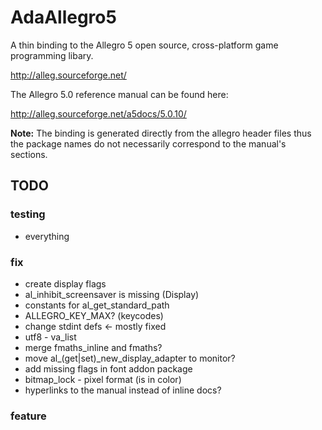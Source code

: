 AdaAllegro5
===========

A thin binding to the Allegro 5 open source, cross-platform
game programming libary.

http://alleg.sourceforge.net/

The Allegro 5.0 reference manual can be found here:

http://alleg.sourceforge.net/a5docs/5.0.10/

**Note:** The binding is generated directly from the allegro header files thus
the package names do not necessarily correspond to the manual's sections.

## TODO

### testing

* everything

### fix

* create display flags
* al_inhibit_screensaver is missing (Display)
* constants for al_get_standard_path
* ALLEGRO_KEY_MAX? (keycodes)
* change stdint defs <- mostly fixed
* utf8 - va_list
* merge fmaths_inline and fmaths?
* move al_(get|set)_new_display_adapter to monitor?
* add missing flags in font addon package
* bitmap_lock - pixel format (is in color)
* hyperlinks to the manual instead of inline docs?

### feature

* create bindings to addons

## inline docs for:

 * Allegro5.Addon.Primitives
 * Allegro5.File
 * Allegro5.Path
 * Allegro5.Threads
 * Allegro5.UTF8
